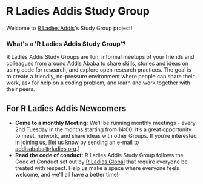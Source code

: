 # R Ladies Addis Study Group

Welcome to [R Ladies Addis](https://r-ladies-addis.github.io/studyGroup/)'s Study Group project!  

### What's a 'R Ladies Addis Study Group'?

R Ladies Addis Study Groups are fun, informal meetups of your friends and colleagues from around Addis Ababa to share skills, stories and ideas on using code for research, and explore open research practices. The goal is to create a friendly, no-pressure environment where people can share their work, ask for help on a coding problem, and learn and work together with their peers. 

## For R Ladies Addis Newcomers

* **Come to a monthly Meeting:** We’ll be running monthly meetings - every 2nd Tuesday in the months starting from 14:00.  It’s a great opportunity to meet, network, and share ideas with other Groups.  If you’re interested in joining us, [let us know by sending an e-mail to addisababa@rladies.org.]
* **Read the code of conduct:** R Ladies Addis Study Group follows the Code of Conduct set out by [R Ladies Global](https://github.com/rladies/starter-kit/wiki/Code-of-Conduct) that require everyone be treated with respect. Help us make a space where everyone feels welcome, and we'll all have a better time!





